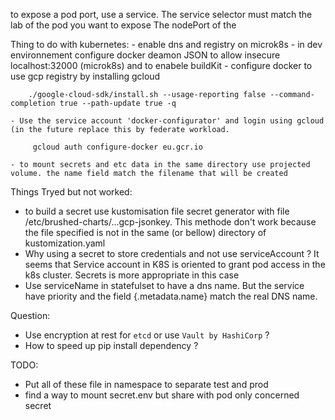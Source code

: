 to expose a pod port, use a service.
The service selector must match the lab of the pod you want to expose
The nodePort of the 

Thing to do with kubernetes:
    - enable dns and registry on microk8s
    - in dev environnement configure docker deamon JSON to allow insecure localhost:32000 (microk8s) and to enabele buildKit
    - configure docker to use gcp registry by installing gcloud 
```shell
    ./google-cloud-sdk/install.sh --usage-reporting false --command-completion true --path-update true -q
```
    - Use the service account 'docker-configurator' and login using gcloud (in the future replace this by federate workload.
```shell 
     gcloud auth configure-docker eu.gcr.io
```
    - to mount secrets and etc data in the same directory use projected volume. the name field match the filename that will be created

Things Tryed but not worked:
- to build a secret use kustomisation file secret generator with file /etc/brushed-charts/...gcp-jsonkey. This methode don't work because the file specified is not in the same (or bellow) directory of kustomization.yaml
- Why using a secret to store credentials and not use serviceAccount ? It seems that Service account in K8S is oriented to grant pod access in the k8s cluster. Secrets is more appropriate in this case
- Use serviceName in statefulset to have a dns name. But the service have priority and the field {.metadata.name} match the real DNS name. 


Question: 
- Use encryption at rest for `etcd` or use `Vault by HashiCorp` ?
- How to speed up pip install dependency ? 


TODO: 
- Put all of these file in namespace to separate test and prod
- find a way to mount secret.env but share with pod only concerned secret